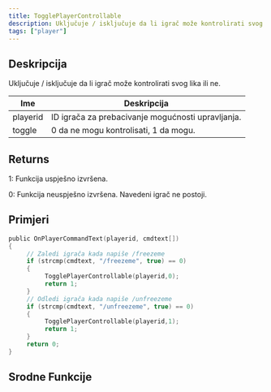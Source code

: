 ```yaml
---
title: TogglePlayerControllable
description: Uključuje / isključuje da li igrač može kontrolirati svog lika ili ne.
tags: ["player"]
---
```


## Deskripcija

Uključuje / isključuje da li igrač može kontrolirati svog lika ili ne.

| Ime      | Deskripcija                                       |
| -------- | ------------------------------------------------- |
| playerid | ID igrača za prebacivanje mogućnosti upravljanja. |
| toggle   | 0 da ne mogu kontrolisati, 1 da mogu.             |

## Returns

1: Funkcija uspješno izvršena.

0: Funkcija neuspješno izvršena. Navedeni igrač ne postoji.

## Primjeri

```c
public OnPlayerCommandText(playerid, cmdtext[])
{
     // Zaledi igrača kada napiše /freezeme
     if (strcmp(cmdtext, "/freezeme", true) == 0)
     {
          TogglePlayerControllable(playerid,0);
          return 1;
     }
     // Odledi igrača kada napiše /unfreezeme
     if (strcmp(cmdtext, "/unfreezeme", true) == 0)
     {
          TogglePlayerControllable(playerid,1);
          return 1;
     }
     return 0;
}
```

## Srodne Funkcije
